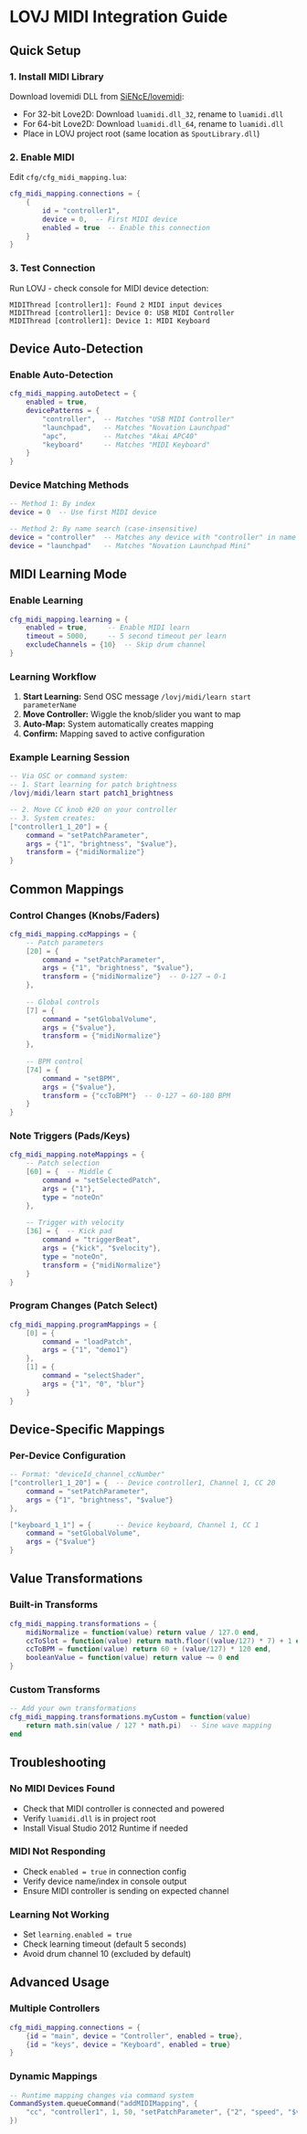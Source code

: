 # LOVJ MIDI Integration Guide

## Quick Setup

### 1. Install MIDI Library
Download lovemidi DLL from [SiENcE/lovemidi](https://github.com/SiENcE/lovemidi):
- For 32-bit Love2D: Download `luamidi.dll_32`, rename to `luamidi.dll`
- For 64-bit Love2D: Download `luamidi.dll_64`, rename to `luamidi.dll`
- Place in LOVJ project root (same location as `SpoutLibrary.dll`)

### 2. Enable MIDI
Edit `cfg/cfg_midi_mapping.lua`:
```lua
cfg_midi_mapping.connections = {
    {
        id = "controller1",
        device = 0,  -- First MIDI device
        enabled = true  -- Enable this connection
    }
}
```

### 3. Test Connection
Run LOVJ - check console for MIDI device detection:
```
MIDIThread [controller1]: Found 2 MIDI input devices
MIDIThread [controller1]: Device 0: USB MIDI Controller
MIDIThread [controller1]: Device 1: MIDI Keyboard
```

## Device Auto-Detection

### Enable Auto-Detection
```lua
cfg_midi_mapping.autoDetect = {
    enabled = true,
    devicePatterns = {
        "controller",  -- Matches "USB MIDI Controller"
        "launchpad",   -- Matches "Novation Launchpad"
        "apc",         -- Matches "Akai APC40"
        "keyboard"     -- Matches "MIDI Keyboard"
    }
}
```

### Device Matching Methods
```lua
-- Method 1: By index
device = 0  -- Use first MIDI device

-- Method 2: By name search (case-insensitive)
device = "controller"  -- Matches any device with "controller" in name
device = "launchpad"   -- Matches "Novation Launchpad Mini"
```

## MIDI Learning Mode

### Enable Learning
```lua
cfg_midi_mapping.learning = {
    enabled = true,     -- Enable MIDI learn
    timeout = 5000,     -- 5 second timeout per learn
    excludeChannels = {10}  -- Skip drum channel
}
```

### Learning Workflow
1. **Start Learning:** Send OSC message `/lovj/midi/learn start parameterName`
2. **Move Controller:** Wiggle the knob/slider you want to map
3. **Auto-Map:** System automatically creates mapping
4. **Confirm:** Mapping saved to active configuration

### Example Learning Session
```lua
-- Via OSC or command system:
-- 1. Start learning for patch brightness
/lovj/midi/learn start patch1_brightness

-- 2. Move CC knob #20 on your controller
-- 3. System creates:
["controller1_1_20"] = {
    command = "setPatchParameter",
    args = {"1", "brightness", "$value"},
    transform = {"midiNormalize"}
}
```

## Common Mappings

### Control Changes (Knobs/Faders)
```lua
cfg_midi_mapping.ccMappings = {
    -- Patch parameters
    [20] = {
        command = "setPatchParameter",
        args = {"1", "brightness", "$value"},
        transform = {"midiNormalize"}  -- 0-127 → 0-1
    },
    
    -- Global controls
    [7] = {
        command = "setGlobalVolume",
        args = {"$value"},
        transform = {"midiNormalize"}
    },
    
    -- BPM control
    [74] = {
        command = "setBPM", 
        args = {"$value"},
        transform = {"ccToBPM"}  -- 0-127 → 60-180 BPM
    }
}
```

### Note Triggers (Pads/Keys)
```lua
cfg_midi_mapping.noteMappings = {
    -- Patch selection
    [60] = {  -- Middle C
        command = "setSelectedPatch",
        args = {"1"},
        type = "noteOn"
    },
    
    -- Trigger with velocity
    [36] = {  -- Kick pad
        command = "triggerBeat",
        args = {"kick", "$velocity"},
        type = "noteOn",
        transform = {"midiNormalize"}
    }
}
```

### Program Changes (Patch Select)
```lua
cfg_midi_mapping.programMappings = {
    [0] = {
        command = "loadPatch",
        args = {"1", "demo1"}
    },
    [1] = {
        command = "selectShader", 
        args = {"1", "0", "blur"}
    }
}
```

## Device-Specific Mappings

### Per-Device Configuration
```lua
-- Format: "deviceId_channel_ccNumber"
["controller1_1_20"] = {  -- Device controller1, Channel 1, CC 20
    command = "setPatchParameter",
    args = {"1", "brightness", "$value"}
},

["keyboard_1_1"] = {      -- Device keyboard, Channel 1, CC 1
    command = "setGlobalVolume", 
    args = {"$value"}
}
```

## Value Transformations

### Built-in Transforms
```lua
cfg_midi_mapping.transformations = {
    midiNormalize = function(value) return value / 127.0 end,
    ccToSlot = function(value) return math.floor((value/127) * 7) + 1 end,
    ccToBPM = function(value) return 60 + (value/127) * 120 end,
    booleanValue = function(value) return value ~= 0 end
}
```

### Custom Transforms
```lua
-- Add your own transformations
cfg_midi_mapping.transformations.myCustom = function(value)
    return math.sin(value / 127 * math.pi)  -- Sine wave mapping
end
```

## Troubleshooting

### No MIDI Devices Found
- Check that MIDI controller is connected and powered
- Verify `luamidi.dll` is in project root
- Install Visual Studio 2012 Runtime if needed

### MIDI Not Responding
- Check `enabled = true` in connection config
- Verify device name/index in console output
- Ensure MIDI controller is sending on expected channel

### Learning Not Working
- Set `learning.enabled = true`
- Check learning timeout (default 5 seconds)
- Avoid drum channel 10 (excluded by default)

## Advanced Usage

### Multiple Controllers
```lua
cfg_midi_mapping.connections = {
    {id = "main", device = "Controller", enabled = true},
    {id = "keys", device = "Keyboard", enabled = true}
}
```

### Dynamic Mappings
```lua
-- Runtime mapping changes via command system
CommandSystem.queueCommand("addMIDIMapping", {
    "cc", "controller1", 1, 50, "setPatchParameter", {"2", "speed", "$value"}
})
```